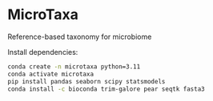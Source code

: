 # MicroTaxa
Reference-based taxonomy for microbiome

Install dependencies:

```bash
conda create -n microtaxa python=3.11
conda activate microtaxa
pip install pandas seaborn scipy statsmodels
conda install -c bioconda trim-galore pear seqtk fasta3
```
